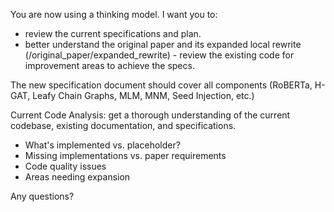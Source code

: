You are now using a thinking model. I want you to:

- review the current specifications and plan.
- better understand the original paper and its expanded local rewrite (/original_paper/expanded_rewrite) - review the existing code for improvement areas to achieve the specs.

The new specification document should cover all components (RoBERTa, H-GAT, Leafy Chain Graphs, MLM, MNM, Seed Injection, etc.)

Current Code Analysis: get a thorough understanding of the current codebase, existing documentation, and specifications.

- What's implemented vs. placeholder?
- Missing implementations vs. paper requirements
- Code quality issues
- Areas needing expansion

Any questions?
